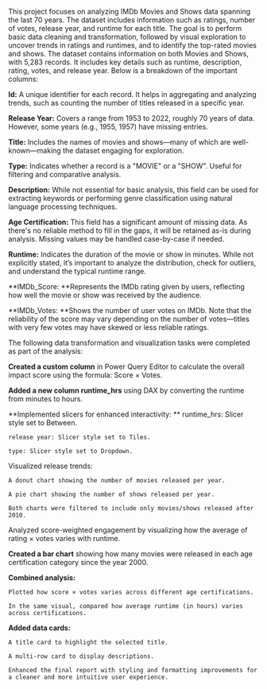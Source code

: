 This project focuses on analyzing IMDb Movies and Shows data spanning the last 70 years. The dataset includes information such as ratings, number of votes, release year, and runtime for each title. The goal is to perform basic data cleaning and transformation, followed by visual exploration to uncover trends in ratings and runtimes, and to identify the top-rated movies and shows.
The dataset contains information on both Movies and Shows, with 5,283 records. It includes key details such as runtime, description, rating, votes, and release year. Below is a breakdown of the important columns:

**Id:** A unique identifier for each record. It helps in aggregating and analyzing trends, such as counting the number of titles released in a specific year.

**Release Year:** Covers a range from 1953 to 2022, roughly 70 years of data. However, some years (e.g., 1955, 1957) have missing entries.

**Title:** Includes the names of movies and shows—many of which are well-known—making the dataset engaging for exploration.

**Type:** Indicates whether a record is a "MOVIE" or a "SHOW". Useful for filtering and comparative analysis.

**Description:** While not essential for basic analysis, this field can be used for extracting keywords or performing genre classification using natural language processing techniques.

**Age Certification:** This field has a significant amount of missing data. As there's no reliable method to fill in the gaps, it will be retained as-is during analysis. Missing values may be handled case-by-case if needed.

**Runtime:** Indicates the duration of the movie or show in minutes. While not explicitly stated, it’s important to analyze the distribution, check for outliers, and understand the typical runtime range.

**IMDb_Score: **Represents the IMDb rating given by users, reflecting how well the movie or show was received by the audience.

**IMDb_Votes: **Shows the number of user votes on IMDb. Note that the reliability of the score may vary depending on the number of votes—titles with very few votes may have skewed or less reliable ratings.





The following data transformation and visualization tasks were completed as part of the analysis:

**Created a custom column** in Power Query Editor to calculate the overall impact score using the formula: Score × Votes.

**Added a new column runtime_hrs** using DAX by converting the runtime from minutes to hours.

**Implemented slicers for enhanced interactivity:
**
    runtime_hrs: Slicer style set to Between.
    
    release year: Slicer style set to Tiles.
    
    type: Slicer style set to Dropdown.

Visualized release trends:

    A donut chart showing the number of movies released per year.
    
    A pie chart showing the number of shows released per year.
    
    Both charts were filtered to include only movies/shows released after 2010.

Analyzed score-weighted engagement by visualizing how the average of rating × votes varies with runtime.

**Created a bar chart** showing how many movies were released in each age certification category since the year 2000.

**Combined analysis:**

    Plotted how score × votes varies across different age certifications.
    
    In the same visual, compared how average runtime (in hours) varies across certifications.

**Added data cards:**

    A title card to highlight the selected title.
    
    A multi-row card to display descriptions.
    
    Enhanced the final report with styling and formatting improvements for a cleaner and more intuitive user experience.


